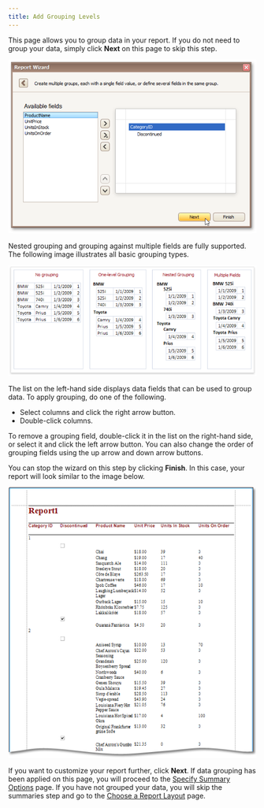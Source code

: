 ```yaml
---
title: Add Grouping Levels
---
```

This page allows you to group data in your report. If you do not need to group your data, simply click **Next** on this page to skip this step.

![RD_ReportWizard_Standard_5](../../../../../images/Img8323.png)

Nested grouping and grouping against multiple fields are fully supported. The following image illustrates all basic grouping types.

![Reports-GroupingConcept](../../../../../images/Img9139.png)

The list on the left-hand side displays data fields that can be used to group data. To apply grouping, do one of the following.
* Select columns and click the right arrow button.
* Double-click columns.

To remove a grouping field, double-click it in the list on the right-hand side, or select it and click the left arrow button. You can also change the order of grouping fields using the up arrow and down arrow buttons.

You can stop the wizard on this step by clicking **Finish**. In this case, your report will look similar to the image below.

![RD_ReportWizard_Standard_5a](../../../../../images/Img9145.png)

If you want to customize your report further, click **Next**. If data grouping has been applied on this page, you will proceed to the [Specify Summary Options](../../../../../../interface-elements-for-desktop/articles/report-designer/report-designer-for-winforms/report-wizard/data-bound-report/specify-summary-options.md) page. If you have not grouped your data, you will skip the summaries step and go to the [Choose a Report Layout](../../../../../../interface-elements-for-desktop/articles/report-designer/report-designer-for-winforms/report-wizard/data-bound-report/choose-a-report-layout.md) page.